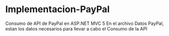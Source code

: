 # Implementacion-PayPal
Consumo de API de PayPal en ASP.NET MVC 5
En el archivo Datos PayPal, estan los datos necesarios para llevar a cabo el Consumo de la API
